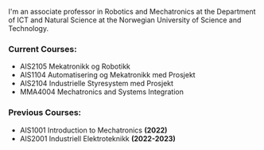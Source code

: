 I'm an associate professor in Robotics and Mechatronics at the Department of ICT and Natural Science at the Norwegian University of Science and Technology.

### Current Courses:
- AIS2105 Mekatronikk og Robotikk
- AIS1104 Automatisering og Mekatronikk med Prosjekt
- AIS2104 Industrielle Styresystem med Prosjekt
- MMA4004 Mechatronics and Systems Integration

### Previous Courses:
- AIS1001 Introduction to Mechatronics **(2022)**
- AIS2001 Industriell Elektroteknikk **(2022-2023)**
